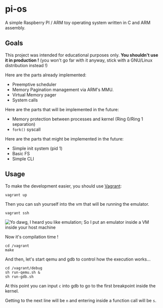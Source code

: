 pi-os
=====

A simple Raspberry PI / ARM toy operating system written in C and ARM assembly.

Goals
-----

This project was intended for educational purposes only. **You shouldn't use it in production !** (you won't go far with it anyway, stick with a GNU/Linux distribution instead !)

Here are the parts already implemented:

- Preemptive scheduler
- Memory Pagination management via ARM's MMU.
- Virtual Memory pager
- System calls

Here are the parts that will be implemented in the future:

- Memory protection between processes and kernel (Ring 0/Ring 1 separation)
- `fork()` syscall

Here are the parts that might be implemented in the future:

- Simple init system (pid 1)
- Basic FS
- Simple CLI

Usage
-----

To make the development easier, you should use [Vagrant](https://www.vagrantup.com/):

```shell
vagrant up
```

Then you can ssh yourself into the vm that will be running the emulator.

```shell
vagrant ssh
```

![Yo dawg, I heard you like emulation; So I put an emulator inside a VM inside your host machine](http://i.imgur.com/ltB0YyI.jpg)

Now it's compilation time !

```shell
cd /vagrant
make
```

And then, let's start qemu and gdb to control how the execution works...

```shell
cd /vagrant/debug
sh run-qemu.sh &
sh run-gdb.sh
```

At this point you can input `c` into gdb to go to the first breakpoint inside the kernel.

Getting to the next line will be `n` and entering inside a function call will be `s`.

